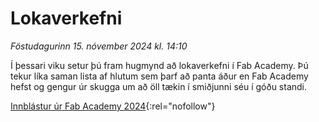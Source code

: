 # Lokaverkefni

*Föstudagurinn 15. nóvember 2024 kl. 14:10*

Í þessari viku setur þú fram hugmynd að lokaverkefni í Fab Academy. Þú tekur líka saman lista af hlutum sem þarf að panta áður en Fab Academy hefst og gengur úr skugga um að öll tækin í smiðjunni séu í góðu standi.

[Innblástur úr Fab Academy 2024](https://finalprojects.fabacademy.org/#/schedule/2024){:rel="nofollow"}
